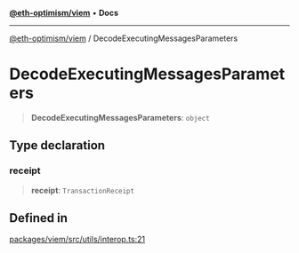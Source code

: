 [**@eth-optimism/viem**](../README.md) • **Docs**

***

[@eth-optimism/viem](../README.md) / DecodeExecutingMessagesParameters

# DecodeExecutingMessagesParameters

> **DecodeExecutingMessagesParameters**: `object`

## Type declaration

### receipt

> **receipt**: `TransactionReceipt`

## Defined in

[packages/viem/src/utils/interop.ts:21](https://github.com/ethereum-optimism/ecosystem/blob/1d855f26d1024617b154d28d909dbc33a421f5de/packages/viem/src/utils/interop.ts#L21)
